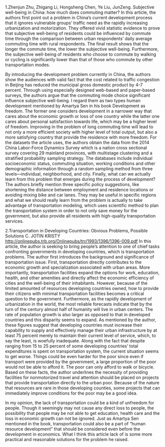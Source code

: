 1.Zhenjun Zhu, Zhigang Li, Hongsheng Chen, Ye Liu, JunZeng. Subjective well-being in China: how much does commuting matter?
In this article, the authors first point out a problem in China’s current development process that it ignores vulnerable groups’ traffic need as the rapidly increasing urbanization and motorization. They offered vivid statistic evidence to prove that subjective well-being of residents could be influenced by commute time through the comparison between urban respondents’ daily average commuting time with rural respondents. The final result shows that the longer the commute time, the lower the subjective well-being. Furthermore, the subjective well-being of residents who choose to commute by walking or cycling is significantly lower than that of those who commute by other transportation modes.

By introducing the development problem currently in China, the authors show the audiences with valid fact that the cost related to traffic congestion in Beijing has reduced the municipal gross domestic product by 4-7 percent. Through using especially designed web-based and paper-based surveys, the authors argue that the commuting mode choice significant influence subjective well-being. I regard them as two types human development mentioned by Amartya Sen in his book Development as freedom. The former one considers development in a narrower way that cares about the economic growth or loss of one country while the latter one cares about personal satisfaction towards life, which may be a higher level of freedom. Improving in the problem of long commuting time will lead to not only a more efficient society with higher level of total output, but also a more satisfying country that provide the residence with more freedom. For the datasets the article uses, the authors obtain the data from the 2014 China Labor-Force Dynamics Survey which is a nation cross sectional survey covering 29 mainland provinces, with multistage clustering and a stratified probability sampling strategy. The databases include individual socioeconomic status, commuting situation, working conditions and other demographic information through a random sampling method from three levels—individual, neighborhood, and city. Finally, what can we actually learn from this problem that emerges during the process of development? The authors briefly mention three specific policy suggestions, like shortening the distance between employment and residence locations or avoiding mixing bike and car lanes. They may be useful in specific regions and what we should really learn from the problem is actually to take advantage of transportation modeling, which uses scientific method to plan the transportation system in order to not only save money for the government, but also provide all residents with high-quality transportation services.


2.Transportation in Developing Countries: Obvious Problems, Possible Solutions
C. JOTIN KRISTY
http://onlinepubs.trb.org/Onlinepubs/trr/1993/1396/1396-009.pdf
In this article, the author is seeking to bring people’s attention to one of chief tasks confronting governments in developing countries, which is transportation problems. The author first introduces the background and significance of transportation issue. First, transportation directly contributes to the economic growth and specialization associated with urban areas. More importantly, transportation facilities expand the options for work, education, health, and other amenities and directly affect the economic efficiency of cities and the well-being of their inhabitants. However, because of the limited amounted of resources developing countries owned, how to provide their citizens with minimal transportation facilities becomes a critical question to the government. Furthermore, as the rapidly development of urbanization in the world, the most reliable forecasts indicate that by the turn of the century almost half of humanity will live in urban centers. The rate of population growth is also larger as opposed to that in developed countries and this disparity seems to expand. As mentioned by the author, these figures suggest that developing countries must increase their capability to supply and effectively manage their urban infrastructure by at least 75 percent merely to maintain their current level of service, which, to say the least, is woefully inadequate. Along with the fact that despite ranging from 15 to 25 percent of some developing countries’ total expenditures is spent on transportation system, the current situation seems to get worse. Things could be even harder for the poor since even if transport were provided by the government, a large proportion of the poor would not be able to afford it. The poor can only afford to walk or bicycle. Based on these facts, the author underlines the necessity of providing facilities for nonmotorized travel and attention should be placed on projects that provide transportation directly to the urban poor. Because of the nature that resources are rare in those developing counties, some projects that can immediately improve conditions for the poor may be a good idea.

In my opinion, the lack of transportation could be a kind of unfreedom for people. Though it seemingly may not cause any direct loss to people, the possibility that people may be not able to get education, health care and the loss in economic growth can not be ignored. Just as Amartya Sen mentioned in the book, transportation could also be a part of “human resource development” that should be considered even before the development in economics. What I think this article lack of is some more practical and reasonable solutions for the problem he raised.
